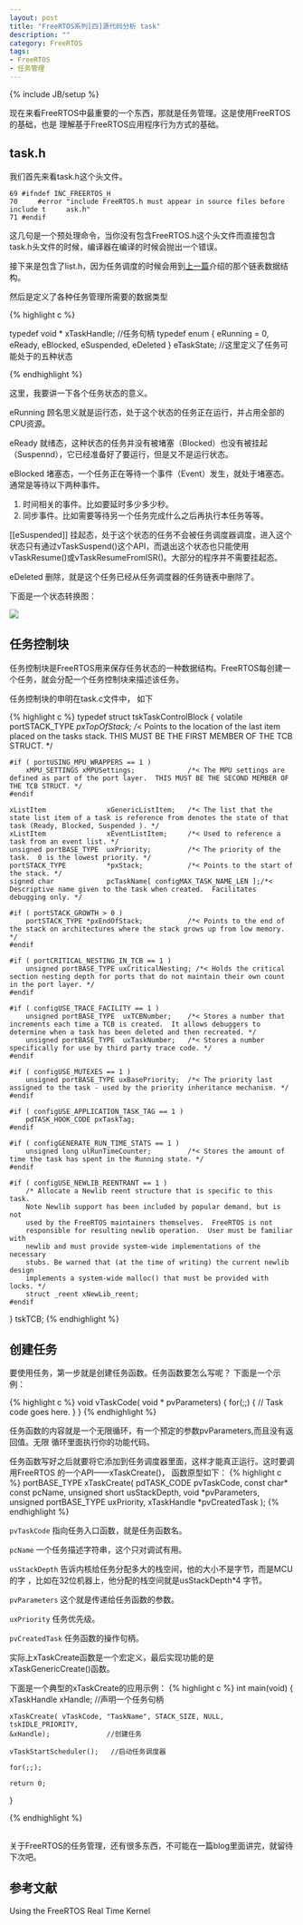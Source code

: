 ```yaml
---
layout: post
title: "FreeRTOS系列[四]源代码分析 task"
description: ""
category: FreeRTOS
tags: 
- FreeRTOS
- 任务管理
---
```

{% include JB/setup %}

现在来看FreeRTOS中最重要的一个东西，那就是任务管理。这是使用FreeRTOS的基础，也是
理解基于FreeRTOS应用程序行为方式的基础。

##  task.h

我们首先来看task.h这个头文件。

    69 #ifndef INC_FREERTOS_H
    70     #error "include FreeRTOS.h must appear in source files before include t     ask.h"
    71 #endif

这几句是一个预处理命令，当你没有包含FreeRTOS.h这个头文件而直接包含task.h头文件的时候，编译器在编译的时候会抛出一个错误。

接下来是包含了list.h，因为任务调度的时候会用到[上一篇](/freertos/2013/08/15/freertos_sourcecode_analyse2/)介绍的那个链表数据结构。

然后是定义了各种任务管理所需要的数据类型

{%   highlight  c %}

typedef void * xTaskHandle;        //任务句柄
typedef enum
{
    eRunning = 0,
    eReady,
    eBlocked,
    eSuspended,
    eDeleted
} eTaskState;         //这里定义了任务可能处于的五种状态

{%   endhighlight %}

这里，我要讲一下各个任务状态的意义。
   
eRunning 顾名思义就是运行态，处于这个状态的任务正在运行，并占用全部的CPU资源。

eReady  就绪态，这种状态的任务并没有被堵塞（Blocked）也没有被挂起（Suspennd），它已经准备好了要运行，但是又不是运行状态。

eBlocked 堵塞态，一个任务正在等待一个事件（Event）发生，就处于堵塞态。通常是等待以下两种事件。
    
   1. 时间相关的事件。比如要延时多少多少秒。
   2. 同步事件。比如需要等待另一个任务完成什么之后再执行本任务等等。
 
[[eSuspended]] 挂起态，处于这个状态的任务不会被任务调度器调度，进入这个状态只有通过vTaskSuspend()这个API，而退出这个状态也只能使用vTaskResume()或vTaskResumeFromISR()。大部分的程序并不需要挂起态。

eDeleted  删除，就是这个任务已经从任务调度器的任务链表中删除了。

下面是一个状态转换图：

![](/images/freertos/taskstates.png)

## 任务控制块

任务控制块是FreeRTOS用来保存任务状态的一种数据结构。FreeRTOS每创建一个任务，就会分配一个任务控制块来描述该任务。

任务控制块的申明在task.c文件中， 如下

{% highlight c %}
typedef struct tskTaskControlBlock
{
	volatile portSTACK_TYPE	*pxTopOfStack;		/*< Points to the location of the last item placed on the tasks stack.  THIS MUST BE THE FIRST MEMBER OF THE TCB STRUCT. */

	#if ( portUSING_MPU_WRAPPERS == 1 )
		xMPU_SETTINGS xMPUSettings;				/*< The MPU settings are defined as part of the port layer.  THIS MUST BE THE SECOND MEMBER OF THE TCB STRUCT. */
	#endif

	xListItem				xGenericListItem;	/*< The list that the state list item of a task is reference from denotes the state of that task (Ready, Blocked, Suspended ). */
	xListItem				xEventListItem;		/*< Used to reference a task from an event list. */
	unsigned portBASE_TYPE	uxPriority;			/*< The priority of the task.  0 is the lowest priority. */
	portSTACK_TYPE			*pxStack;			/*< Points to the start of the stack. */
	signed char				pcTaskName[ configMAX_TASK_NAME_LEN ];/*< Descriptive name given to the task when created.  Facilitates debugging only. */

	#if ( portSTACK_GROWTH > 0 )
		portSTACK_TYPE *pxEndOfStack;			/*< Points to the end of the stack on architectures where the stack grows up from low memory. */
	#endif

	#if ( portCRITICAL_NESTING_IN_TCB == 1 )
		unsigned portBASE_TYPE uxCriticalNesting; /*< Holds the critical section nesting depth for ports that do not maintain their own count in the port layer. */
	#endif

	#if ( configUSE_TRACE_FACILITY == 1 )
		unsigned portBASE_TYPE	uxTCBNumber;	/*< Stores a number that increments each time a TCB is created.  It allows debuggers to determine when a task has been deleted and then recreated. */
		unsigned portBASE_TYPE  uxTaskNumber;	/*< Stores a number specifically for use by third party trace code. */
	#endif

	#if ( configUSE_MUTEXES == 1 )
		unsigned portBASE_TYPE uxBasePriority;	/*< The priority last assigned to the task - used by the priority inheritance mechanism. */
	#endif

	#if ( configUSE_APPLICATION_TASK_TAG == 1 )
		pdTASK_HOOK_CODE pxTaskTag;
	#endif

	#if ( configGENERATE_RUN_TIME_STATS == 1 )
		unsigned long ulRunTimeCounter;			/*< Stores the amount of time the task has spent in the Running state. */
	#endif

	#if ( configUSE_NEWLIB_REENTRANT == 1 )
		/* Allocate a Newlib reent structure that is specific to this task.
		Note Newlib support has been included by popular demand, but is not
		used by the FreeRTOS maintainers themselves.  FreeRTOS is not
		responsible for resulting newlib operation.  User must be familiar with
		newlib and must provide system-wide implementations of the necessary
		stubs. Be warned that (at the time of writing) the current newlib design
		implements a system-wide malloc() that must be provided with locks. */
		struct _reent xNewLib_reent;
	#endif

} tskTCB;
{% endhighlight %}


## 创建任务

要使用任务，第一步就是创建任务函数。任务函数要怎么写呢？ 下面是一个示例：

{% highlight c %}
void vTaskCode( void * pvParameters)
{
    for(;;)
    {
        // Task code goes here.
    }
}
{% endhighlight %}

任务函数的内容就是一个无限循环，有一个预定的参数pvParameters,而且没有返回值。无限
循环里面执行你的功能代码。

任务函数写好之后就要将它添加到任务调度器里面，这样才能真正运行。这时要调用FreeRTOS
的一个API——xTaskCreate()， 函数原型如下：
{% highlight c %}
portBASE_TYPE  xTaskCreate(
                    pdTASK_CODE pvTaskCode,
                    const char* const pcName,
                    unsigned short usStackDepth,
                    void *pvParameters,
                    unsigned portBASE_TYPE uxPriority,
                    xTaskHandle *pvCreatedTask
                    );
{% endhighlight %}

`pvTaskCode` 指向任务入口函数，就是任务函数名。

`pcName`   一个任务描述字符串，这个只对调试有用。

`usStackDepth`
告诉内核给任务分配多大的栈空间，他的大小不是字节，而是MCU的字
，比如在32位机器上，他分配的栈空间就是usStackDepth*4 字节。

`pvParameters` 这个就是传递给任务函数的参数。

`uxPriority` 任务优先级。

`pvCreatedTask` 任务函数的操作句柄。

实际上xTaskCreate函数是一个宏定义，最后实现功能的是xTaskGenericCreate()函数。

下面是一个典型的xTaskCreate的应用示例：
{% highlight c %}
int
main(void)
{
    xTaskHandle xHandle;     //声明一个任务句柄

    xTaskCreate( vTaskCode, "TaskName", STACK_SIZE, NULL, tskIDLE_PRIORITY,
    &xHandle);              //创建任务

    vTaskStartScheduler();   //启动任务调度器
    
    for(;;);

    return 0;
}

{%  endhighlight %}


## 

关于FreeRTOS的任务管理，还有很多东西，不可能在一篇blog里面讲完，就留待下次吧。

## 参考文献

Using the FreeRTOS Real Time Kernel
